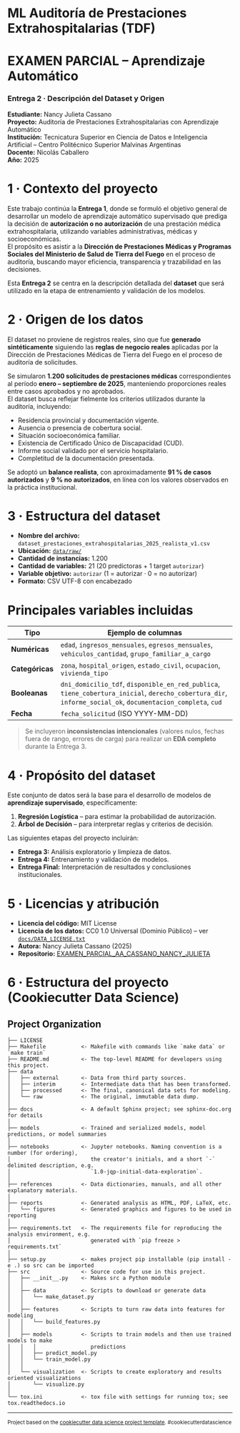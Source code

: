 # ML Auditoría de Prestaciones Extrahospitalarias (TDF)

# EXAMEN PARCIAL – Aprendizaje Automático  
### Entrega 2 · Descripción del Dataset y Origen  
**Estudiante:** Nancy Julieta Cassano  
**Proyecto:** Auditoría de Prestaciones Extrahospitalarias con Aprendizaje Automático  
**Institución:** Tecnicatura Superior en Ciencia de Datos e Inteligencia Artificial – Centro Politécnico Superior Malvinas Argentinas  
**Docente:** Nicolás Caballero  
**Año:** 2025  

# 1 · Contexto del proyecto

Este trabajo continúa la **Entrega 1**, donde se formuló el objetivo general de desarrollar un modelo de aprendizaje automático supervisado que prediga la decisión de **autorización o no autorización** de una prestación médica extrahospitalaria, utilizando variables administrativas, médicas y socioeconómicas.  
El propósito es asistir a la **Dirección de Prestaciones Médicas y Programas Sociales del Ministerio de Salud de Tierra del Fuego** en el proceso de auditoría, buscando mayor eficiencia, transparencia y trazabilidad en las decisiones.

Esta **Entrega 2** se centra en la descripción detallada del **dataset** que será utilizado en la etapa de entrenamiento y validación de los modelos.

# 2 · Origen de los datos

El dataset no proviene de registros reales, sino que fue **generado sintéticamente** siguiendo las **reglas de negocio reales** aplicadas por la Dirección de Prestaciones Médicas de Tierra del Fuego en el proceso de auditoría de solicitudes.

Se simularon **1.200 solicitudes de prestaciones médicas** correspondientes al período **enero – septiembre de 2025**, manteniendo proporciones reales entre casos aprobados y no aprobados.  
El dataset busca reflejar fielmente los criterios utilizados durante la auditoría, incluyendo:

- Residencia provincial y documentación vigente.  
- Ausencia o presencia de cobertura social.  
- Situación socioeconómica familiar.  
- Existencia de Certificado Único de Discapacidad (CUD).  
- Informe social validado por el servicio hospitalario.  
- Completitud de la documentación presentada.  

Se adoptó un **balance realista**, con aproximadamente **91 % de casos autorizados** y **9 % no autorizados**, en línea con los valores observados en la práctica institucional.

# 3 · Estructura del dataset

- **Nombre del archivo:** `dataset_prestaciones_extrahospitalarias_2025_realista_v1.csv`  
- **Ubicación:** [`data/raw/`](data/raw/dataset_prestaciones_extrahospitalarias_2025_realista_v1.csv)  
- **Cantidad de instancias:** 1.200  
- **Cantidad de variables:** 21 (20 predictoras + 1 target `autorizar`)  
- **Variable objetivo:** `autorizar` (1 = autorizar · 0 = no autorizar)  
- **Formato:** CSV UTF-8 con encabezado  

# Principales variables incluidas

| Tipo | Ejemplo de columnas |
|------|----------------------|
| **Numéricas** | `edad`, `ingresos_mensuales`, `egresos_mensuales`, `vehiculos_cantidad`, `grupo_familiar_a_cargo` |
| **Categóricas** | `zona`, `hospital_origen`, `estado_civil`, `ocupacion`, `vivienda_tipo` |
| **Booleanas** | `dni_domicilio_tdf`, `disponible_en_red_publica`, `tiene_cobertura_inicial`, `derecho_cobertura_dir`, `informe_social_ok`, `documentacion_completa`, `cud` |
| **Fecha** | `fecha_solicitud` (ISO YYYY-MM-DD) |

> Se incluyeron **inconsistencias intencionales** (valores nulos, fechas fuera de rango, errores de carga) para realizar un **EDA completo** durante la Entrega 3.

# 4 · Propósito del dataset

Este conjunto de datos será la base para el desarrollo de modelos de **aprendizaje supervisado**, específicamente:

1. **Regresión Logística** – para estimar la probabilidad de autorización.  
2. **Árbol de Decisión** – para interpretar reglas y criterios de decisión.  

Las siguientes etapas del proyecto incluirán:
- **Entrega 3:** Análisis exploratorio y limpieza de datos.  
- **Entrega 4:** Entrenamiento y validación de modelos.  
- **Entrega Final:** Interpretación de resultados y conclusiones institucionales.

# 5 · Licencias y atribución

- **Licencia del código:** MIT License  
- **Licencia de los datos:** CC0 1.0 Universal (Dominio Público) – ver [`docs/DATA_LICENSE.txt`](docs/DATA_LICENSE.txt)  
- **Autora:** Nancy Julieta Cassano (2025)  
- **Repositorio:** [EXAMEN_PARCIAL_AA_CASSANO_NANCY_JULIETA](https://github.com/julietcass71/EXAMEN_PARCIAL_AA_CASSANO_NANCY_JULIETA)

# 6 · Estructura del proyecto (Cookiecutter Data Science)


Project Organization
------------

    ├── LICENSE
    ├── Makefile           <- Makefile with commands like `make data` or `make train`
    ├── README.md          <- The top-level README for developers using this project.
    ├── data
    │   ├── external       <- Data from third party sources.
    │   ├── interim        <- Intermediate data that has been transformed.
    │   ├── processed      <- The final, canonical data sets for modeling.
    │   └── raw            <- The original, immutable data dump.
    │
    ├── docs               <- A default Sphinx project; see sphinx-doc.org for details
    │
    ├── models             <- Trained and serialized models, model predictions, or model summaries
    │
    ├── notebooks          <- Jupyter notebooks. Naming convention is a number (for ordering),
    │                         the creator's initials, and a short `-` delimited description, e.g.
    │                         `1.0-jqp-initial-data-exploration`.
    │
    ├── references         <- Data dictionaries, manuals, and all other explanatory materials.
    │
    ├── reports            <- Generated analysis as HTML, PDF, LaTeX, etc.
    │   └── figures        <- Generated graphics and figures to be used in reporting
    │
    ├── requirements.txt   <- The requirements file for reproducing the analysis environment, e.g.
    │                         generated with `pip freeze > requirements.txt`
    │
    ├── setup.py           <- makes project pip installable (pip install -e .) so src can be imported
    ├── src                <- Source code for use in this project.
    │   ├── __init__.py    <- Makes src a Python module
    │   │
    │   ├── data           <- Scripts to download or generate data
    │   │   └── make_dataset.py
    │   │
    │   ├── features       <- Scripts to turn raw data into features for modeling
    │   │   └── build_features.py
    │   │
    │   ├── models         <- Scripts to train models and then use trained models to make
    │   │   │                 predictions
    │   │   ├── predict_model.py
    │   │   └── train_model.py
    │   │
    │   └── visualization  <- Scripts to create exploratory and results oriented visualizations
    │       └── visualize.py
    │
    └── tox.ini            <- tox file with settings for running tox; see tox.readthedocs.io


--------

<p><small>Project based on the <a target="_blank" href="https://drivendata.github.io/cookiecutter-data-science/">cookiecutter data science project template</a>. #cookiecutterdatascience</small></p>

